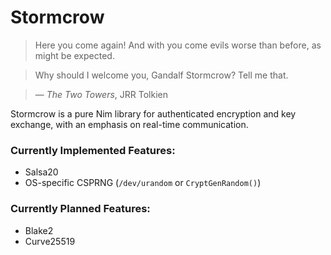 # Stormcrow

> Here you come again! And with you come evils worse than before, as might be
expected.

> Why should I welcome you, Gandalf Stormcrow? Tell me that.

> &mdash; *The Two Towers*, JRR Tolkien

Stormcrow is a pure Nim library for authenticated encryption and key exchange,
with an emphasis on real-time communication.

### Currently Implemented Features:

- Salsa20
- OS-specific CSPRNG (`/dev/urandom` or `CryptGenRandom()`)

### Currently Planned Features:

- Blake2
- Curve25519
